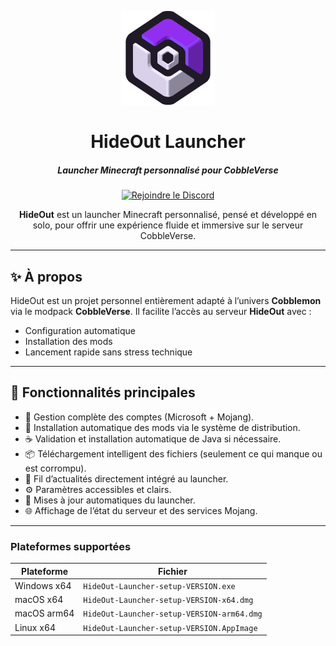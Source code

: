 <p align="center"><img src="./app/assets/images/SealCircle.png" width="150px" height="150px" alt="HideOut Logo"></p>

<h1 align="center">HideOut Launcher</h1>

<em><h5 align="center">Launcher Minecraft personnalisé pour CobbleVerse</h5></em>

<p align="center">
  <a href="https://discord.gg/letemple">
    <img src="https://img.shields.io/discord/123456789012345678?label=Rejoindre%20le%20Serveur&logo=discord&style=for-the-badge&color=7289DA" alt="Rejoindre le Discord">
  </a>
</p>


</p>

<p align="center"><strong>HideOut</strong> est un launcher Minecraft personnalisé, pensé et développé en solo, pour offrir une expérience fluide et immersive sur le serveur CobbleVerse.</p>

---

## ✨ À propos

HideOut est un projet personnel entièrement adapté à l’univers **Cobblemon** via le modpack **CobbleVerse**. Il facilite l’accès au serveur **HideOut** avec :

- Configuration automatique
- Installation des mods
- Lancement rapide sans stress technique

---

## 🔧 Fonctionnalités principales

* 🔐 Gestion complète des comptes (Microsoft + Mojang).
* 🧩 Installation automatique des mods via le système de distribution.
* ☕ Validation et installation automatique de Java si nécessaire.
* 📦 Téléchargement intelligent des fichiers (seulement ce qui manque ou est corrompu).
* 📰 Fil d’actualités directement intégré au launcher.
* ⚙️ Paramètres accessibles et clairs.
* 🔄 Mises à jour automatiques du launcher.
* 🌐 Affichage de l’état du serveur et des services Mojang.

---

### Plateformes supportées

| Plateforme    | Fichier                                     |
|---------------|---------------------------------------------|
| Windows x64   | `HideOut-Launcher-setup-VERSION.exe`        |
| macOS x64     | `HideOut-Launcher-setup-VERSION-x64.dmg`    |
| macOS arm64   | `HideOut-Launcher-setup-VERSION-arm64.dmg`  |
| Linux x64     | `HideOut-Launcher-setup-VERSION.AppImage`   |

